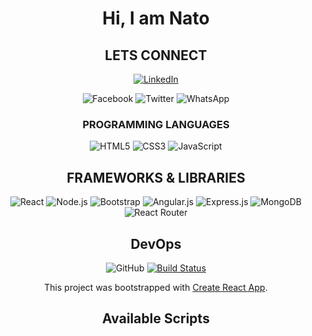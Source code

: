 <div align= 'center'>

# Hi, I am Nato
  <h2>LETS CONNECT</h2>
 
 <a href="https://www.linkedin.com/in/ekene-akubue-58046b77/">![LinkedIn](https://img.shields.io/badge/linkedin-%230077B5.svg?style=for-the-badge&logo=linkedin&logoColor=white)</a>

![Facebook](https://img.shields.io/badge/Facebook-%231877F2.svg?logo=Facebook&logoColor=white&style=for-the-badge)
![Twitter](https://img.shields.io/badge/<handle>-%231DA1F2.svg?logo=Twitter&logoColor=white&style=for-the-badge)
![WhatsApp](https://img.shields.io/badge/WhatsApp-25D366?logo=whatsapp&logoColor=white&style=for-the-badge)
      
  <h3>PROGRAMMING LANGUAGES</h3>

![HTML5](https://img.shields.io/badge/html5-%23E34F26.svg?logo=html5&logoColor=white&style=for-the-badge)
![CSS3](https://img.shields.io/badge/css3-%231572B6.svg?logo=css3&logoColor=white&style=for-the-badge)
![JavaScript](https://img.shields.io/badge/javascript-%23323330.svg?logo=javascript&logoColor=%23F7DF1E&style=for-the-badge)


<h2>FRAMEWORKS & LIBRARIES</h2>


![React](https://img.shields.io/badge/react-%2320232a.svg?logo=react&logoColor=%2361DAFB&style=for-the-badge)
![Node.js ](https://img.shields.io/badge/node.js-6DA55F?logo=node.js&logoColor=white&style=for-the-badge)
![Bootstrap](https://img.shields.io/badge/bootstrap-%23563D7C.svg?logo=bootstrap&logoColor=white&style=for-the-badge)
![Angular.js](https://img.shields.io/badge/angular.js-%23E23237.svg?logo=angularjs&logoColor=white&style=for-the-badge)
![Express.js](https://img.shields.io/badge/express.js-%23404d59.svg?logo=express&logoColor=%2361DAFB&style=for-the-badge)
![MongoDB](https://img.shields.io/badge/MongoDB-%234ea94b.svg?logo=mongodb&logoColor=white&style=for-the-badge)
![React Router](https://img.shields.io/badge/React_Router-CA4245?logo=react-router&logoColor=white&style=for-the-badge)


<h2>DevOps</h2>

![GitHub](https://img.shields.io/badge/github-%23121011.svg?logo=github&logoColor=white&style=for-the-badge)
[![Build Status](https://badges.netlify.com/api/site-name.svg?branch=master)](https://app.netlify.com/sites/site-name/deploys)
  



This project was bootstrapped with [Create React App](https://github.com/facebook/create-react-app).

## Available Scripts
</div>
